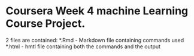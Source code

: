 # Coursera Week 4 machine Learning Course Project.
2 files are contained:
*.Rmd - Markdown file containing commands used
*.html - hmtl file containing both the commands and the output
